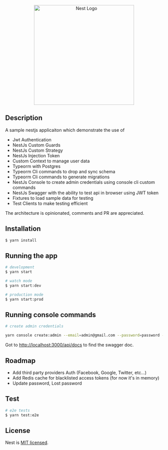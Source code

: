 <p align="center">
  <a href="http://nestjs.com/" target="blank"><img src="https://nestjs.com/img/logo_text.svg" width="320" alt="Nest Logo" /></a>
</p>

## Description

A sample nestjs applicaiton which demonstrate the use of

- Jwt Authentication
- NestJs Custom Guards
- NestJs Custom Strategy
- NestJs Injection Token
- Custom Context to manage user data
- Typeorm with Postgres
- Typeorm Cli commands to drop and sync schema
- Typeorm Cli commands to generate migrations
- NestJs Console to create admin credentials using console cli custom commands
- NestJs Swagger with the ability to test api in browser using JWT token
- Fixtures to load sample data for testing
- Test Clients to make testing efficient

The architecture is opinionated, comments and PR are appreciated.

## Installation

```bash
$ yarn install

```

## Running the app

```bash
# development
$ yarn start

# watch mode
$ yarn start:dev

# production mode
$ yarn start:prod
```

## Running console commands

```bash
# create admin credentials

yarn console create:admin --email=admin@gmail.com --password=password --displayName=Admin

```

Got to <a href="http://localhost:3000/api/docs ">http://localhost:3000/api/docs</a> to find the swagger doc.

## Roadmap

- Add third party providers Auth (Facebook, Google, Twitter, etc...)
- Add Redis cache for blacklisted access tokens (for now it's in memory)
- Update password, Lost password

## Test

```bash
# e2e tests
$ yarn test:e2e

```

## License

Nest is [MIT licensed](LICENSE).
